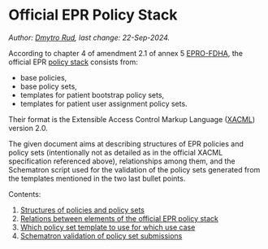 # Official EPR Policy Stack

*Author: [Dmytro Rud](mailto:dmytro.rud@gmail.com), last change: 22-Sep-2024.*

According to chapter 4 of amendment 2.1 of annex 5 [EPRO-FDHA](https://www.fedlex.admin.ch/eli/oc/2023/221/de/annexes),
the official EPR [policy stack](https://github.com/ehealthsuisse/ch-epr-adr-ppq/tree/main/Privacy%20Policy%20Stack)
consists from:

* base policies,
* base policy sets,
* templates for patient bootstrap policy sets,
* templates for patient user assignment policy sets.

Their format is the Extensible Access Control Markup Language ([XACML](https://www.oasis-open.org/standard/xacmlv2-0/))
version 2.0.

The given document aims at describing structures of EPR policies and policy sets (intentionally not as detailed as
in the official XACML specification referenced above), relationships among them, and the Schematron script used
for the validation of the policy sets generated from the templates mentioned in the two last bullet points.

Contents:
1. [Structures of policies and policy sets](1_Structures.md)
2. [Relations between elements of the official EPR policy stack](2_Relations.md)
3. [Which policy set template to use for which use case](3_UseCases.md)
4. [Schematron validation of policy set submissions](4_Schematron.md)
